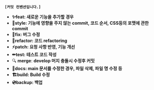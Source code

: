 **`[커밋 컨벤션입니다.]`**

- **✨feat: 새로운 기능을 추가할 경우**
- **🌈style: 기능에 영향을 주지 않는 commit, 코드 순서, CSS등의 포맷에 관한 commit**
- **🚨fix: 버그 수정**
- **📌refactor: 코드 refactoring**
- **⚡patch: 요청 사항 반영, 기능 개선**
- **✏test: 테스트 코드 작성**
- 🔍 **merge**: **develop 머지 충돌시 수정후 커밋**
- **📝docs: main 문서를 수정한 경우, 파일 삭제, 파일 명 수정 등**
- **🏗️build: Build 수정**
- **💿backup: 백업**
